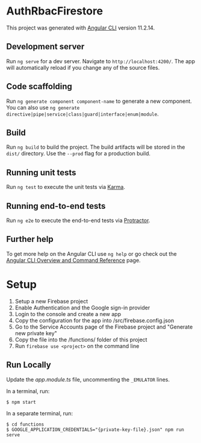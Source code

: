 # AuthRbacFirestore

This project was generated with [Angular CLI](https://github.com/angular/angular-cli) version 11.2.14.

## Development server

Run `ng serve` for a dev server. Navigate to `http://localhost:4200/`. The app will automatically reload if you change any of the source files.

## Code scaffolding

Run `ng generate component component-name` to generate a new component. You can also use `ng generate directive|pipe|service|class|guard|interface|enum|module`.

## Build

Run `ng build` to build the project. The build artifacts will be stored in the `dist/` directory. Use the `--prod` flag for a production build.

## Running unit tests

Run `ng test` to execute the unit tests via [Karma](https://karma-runner.github.io).

## Running end-to-end tests

Run `ng e2e` to execute the end-to-end tests via [Protractor](http://www.protractortest.org/).

## Further help

To get more help on the Angular CLI use `ng help` or go check out the [Angular CLI Overview and Command Reference](https://angular.io/cli) page.

# Setup

1. Setup a new Firebase project
2. Enable Authentication and the Google sign-in provider
3. Login to the console and create a new app
4. Copy the configuration for the app into /src/firebase.config.json
5. Go to the Service Accounts page of the Firebase project and "Generate new private key"
6. Copy the file into the /functions/ folder of this project
7. Run `firebase use <project>` on the command line

## Run Locally

Update the _app.module.ts_ file, uncommenting the `_EMULATOR` lines.

In a terminal, run:

```
$ npm start
```

In a separate terminal, run:

```
$ cd functions
$ GOOGLE_APPLICATION_CREDENTIALS="{private-key-file}.json" npm run serve
```
